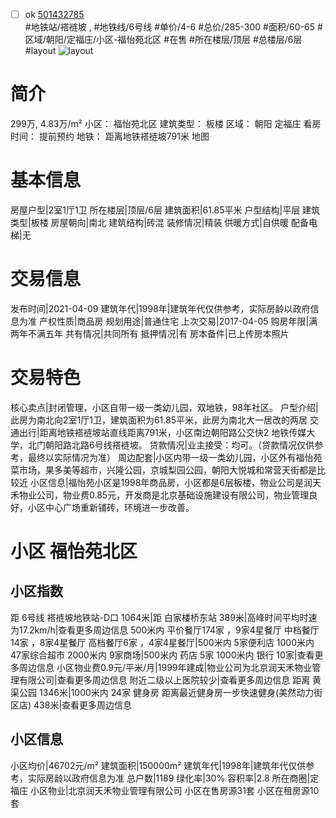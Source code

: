 - [ ] ok [501432785](https://bj.5i5j.com/ershoufang/501432785.html)  
 #地铁站/褡裢坡 ,  #地铁线/6号线
#单价/4-6 #总价/285-300 #面积/60-65   #区域/朝阳/定福庄/小区-福怡苑北区 #在售 #所在楼层/顶层 #总楼层/6层 #layout 
![layout](http://image2a.5i5j.com/scm/HOUSE_CUSTOMER/97f82d0d51c3459487d40221b968950c.jpg_P5.jpg) 
# 简介 
 299万,  4.83万/m² 
小区： 福怡苑北区
建筑类型： 板楼
区域： 朝阳 定福庄
看房时间： 提前预约
地铁： 距离地铁褡裢坡791米 地图
# 基本信息 
 房屋户型|2室1厅1卫
所在楼层|顶层/6层
建筑面积|61.85平米
户型结构|平层
建筑类型|板楼
房屋朝向|南北
建筑结构|砖混
装修情况|精装
供暖方式|自供暖
配备电梯|无
# 交易信息 
 发布时间|2021-04-09
建筑年代|1998年|建筑年代仅供参考，实际房龄以政府信息为准
产权性质|商品房
规划用途|普通住宅
上次交易|2017-04-05
购房年限|满两年不满五年
共有情况|共同所有
抵押情况|有
房本备件|已上传房本照片
# 交易特色 
 核心卖点|封闭管理，小区自带一级一类幼儿园，双地铁，98年社区。
户型介绍|此房为南北向2室1厅1卫，建筑面积为61.85平米，此房为南北大一居改的两居
交通出行|距离地铁褡裢坡站直线距离791米，小区南边朝阳路公交快2 地铁传媒大学，北门朝阳路北路6号线褡裢坡。
贷款情况|业主接受：均可。（贷款情况仅供参考，最终以实际情况为准）
周边配套|小区内带一级一类幼儿园，小区外有福怡苑菜市场，果多美等超市，兴隆公园，京城梨园公园，朝阳大悦城和常营天街都是比较近
小区信息|福怡苑小区是1998年商品房，小区都是6层板楼，物业公司是润天禾物业公司，物业费0.85元，开发商是北京基础设施建设有限公司，物业管理良好，小区中心广场重新铺砖，环境进一步改善。
# 小区 福怡苑北区
## 小区指数 
 距 6号线 褡裢坡地铁站-D口 1064米|距 白家楼桥东站 389米|高峰时间平均时速为17.2km/h|查看更多周边信息
500米内 平价餐厅174家 ，9家4星餐厅
中档餐厅14家 ，8家4星餐厅
高档餐厅6家 ，4家4星餐厅|500米内 5家便利店
1000米内 47家综合超市
2000米内 9家商场|500米内 药店 5家
1000米内 银行 10家|查看更多周边信息
小区物业费0.9元/平米/月|1999年建成|物业公司为北京润天禾物业管理有限公司|查看更多周边信息
附近二级以上医院较少|查看更多周边信息
距离 黄渠公园 1346米|1000米内 24家 健身房
距离最近健身房一步快速健身(美然动力街区店) 438米|查看更多周边信息
## 小区信息 
 小区均价|46702元/m²
建筑面积|150000m²
建筑年代|1998年|建筑年代仅供参考，实际房龄以政府信息为准
总户数|1189
绿化率|30%
容积率|2.8
所在商圈|定福庄
小区物业|北京润天禾物业管理有限公司
小区在售房源31套
小区在租房源10套
